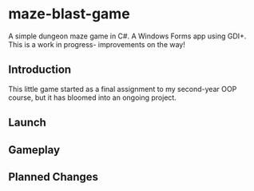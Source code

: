 # maze-blast-game
A simple dungeon maze game in C#. A Windows Forms app using GDI+. This is a work in progress- improvements on the way!

## Introduction
This little game started as a final assignment to my second-year OOP course, but it has bloomed into an ongoing project.

## Launch

## Gameplay

## Planned Changes

